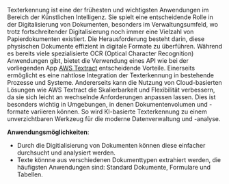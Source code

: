 Texterkennung ist eine der frühesten und wichtigsten Anwendungen im Bereich der Künstlichen Intelligenz. Sie spielt eine entscheidende Rolle in der Digitalisierung von Dokumenten, besonders im Verwaltungsumfeld, wo trotz fortschreitender Digitalisierung noch immer eine Vielzahl von Papierdokumenten existiert. Die Herausforderung besteht darin, diese physischen Dokumente effizient in digitale Formate zu überführen. Während es bereits viele spezialisierte OCR (Optical Character Recognition) Anwendungen gibt, bietet die Verwendung eines API wie bei der vorliegenden App [AWS Textract](https://aws.amazon.com/de/textract/) entscheidende Vorteile. Einerseits ermöglicht es eine nahtlose Integration der Texterkennung in bestehende Prozesse und Systeme. Andererseits kann die Nutzung von Cloud-basierten Lösungen wie AWS Textract die Skalierbarkeit und Flexibilität verbessern, da sie sich leicht an wechselnde Anforderungen anpassen lassen. Dies ist besonders wichtig in Umgebungen, in denen Dokumentenvolumen und -formate variieren können. So wird KI-basierte Texterkennung zu einem unverzichtbaren Werkzeug für die moderne Datenverwaltung und -analyse.

**Anwendungsmöglichkeiten**:
- Durch die Digitialisierung von Dokumenten können diese einfacher durchsucht und analysiert werden. 
- Texte könnne aus verschiedenen Dokumenttypen extrahiert werden, die häufigsten Anwendungen sind: Standard Dokumente, Formulare und Tabellen.


